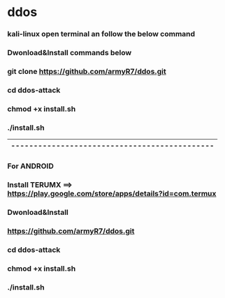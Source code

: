 # ddos
### kali-linux open terminal an follow the below command 

### Dwonload&Install commands below

### git clone https://github.com/armyR7/ddos.git

### cd ddos-attack

### chmod +x install.sh

### ./install.sh 
---------------------------------------------|
---------------------------------------------|
### For ANDROID 

### Install TERUMX ==> https://play.google.com/store/apps/details?id=com.termux 

### Dwonload&Install

### https://github.com/armyR7/ddos.git

### cd ddos-attack

### chmod +x install.sh

### ./install.sh
